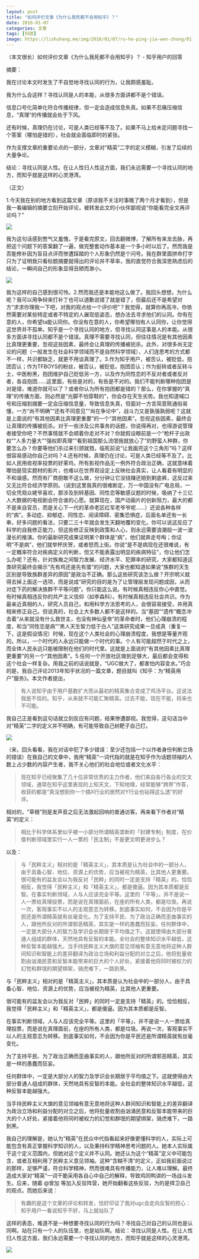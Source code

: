 ```yaml
---
layout: post
title: "如何评价文章《为什么我死都不会用知乎》？"
date: 2016-01-07
categories: 文章
tags: [科技]
image: https://lishuhang.me/img/2016/01/07/ru-he-ping-jia-wen-zhang/01.png
---
```


（本文很长）如何评价文章《为什么我死都不会用知乎》？ - 知乎用户的回答

摘要：

我在讨论本文时发生了不自觉地寻找认同的行为，让我颇感羞耻。

我为什么会这样？寻找认同是人的本能，从很多方面讲都不是个错误。

信息口号化简单化符合传播规律，但一定会造成信息失真。如果不忍痛压缩信息，“真理”的传播就会处于下风。

还有时候，真理仍在讨论，可是人类已经等不及了。如果不马上给未定问题寻找一个答案（哪怕是错的），社会就会面临即时的紧张。

作为支撑文章的重要论点的一部分，文章对“精英”二字的定义模糊，引发了后续的大量争论。

结论：寻找认同是人性。在让人性归人性这方面，我们永远需要一个寻找认同的地方，而知乎就是这样的心灵港湾。

（正文）

1.今天我在别的地方看到这篇文章（原谅我不关注时事晚了两个月才看到），但是我一看编辑的摘要立刻开始评论，被转发此文的小伙伴鄙视说“你能看完全文再评论吗？”

![](http://mmbiz.qpic.cn/mmbiz/AdRKyBVLoHJs49ug1EjTViccztJda4MiaaxACI05hUVjJ9s4uSjGOsiayrQKXMiaiaJLD6nwicdBBH7BsuenaPoJ9saQ/0?wx_fmt=png)

我为这句话感到憋气又羞愧，于是看完原文，回去翻微博，了解所有来龙去脉，再把这个问题下的答案翻了一遍，做完整套动作基本是一个多小时以后了。然而我是否能修补因为盲目点评而惨遭踩踏的个人形象仍然是个问号。我在群里面拼命打字只为了证明我只看标题摘要就得出的评论并不草率，我的直觉符合我深思熟虑后的结论，一瞬间自己的形象显得丑陋而渺小。

![](https://lishuhang.me/img/2016/01/07/ru-he-ping-jia-wen-zhang/01.png)

我为这样的自己感到很可怜。2.然而我还是本能地这么做了。我回头想想，为什么呢？我可以用争辩来打补丁也可以道歉说错了就是错了，但最后还不是希望对方“求求你理我一下吧，对我的观点给一个评价吧”？我觉得，就算你再高冷，你依然需要对某些特定或者不特定的人展现低姿态，想办法去寻求他们的认同。你有在意的人，你希望ta能认同你。你没有在意的人，你希望哪怕有人认同你，让你觉得这世界并不孤单。知乎是一个寻找认同的地方，但寻找认同这事是人的本能。从很多方面讲寻找认同都不是个错误。真理不需要寻找认同，但往往情况是有其他因素比真理更重要，忽视这些因素，最终会让真理的传播被扼杀。此外，对很多尚无定论的问题（一般发生在社会科学领域而不是自然科学领域），人们连思考的方式都不一样，共识都缺乏，就更不用谈真理了。3.作为知乎用户，被否认，被贬低，抱团否认；作为TFBOYS的粉丝，被否认，被贬低，抱团否认；作为挺转或者反转斗士，中医粉黑，抱团维护自己贬低另一方，以及作为同性恋的不反对者或者反对者，各自抱团……这里面，有些是对的，有些是不对的。我们不能判断哪种抱团是对是错，难道你就可以了？或者你认为所有抱团都是错的？那么，在你掌握的“真理”的传播方面，则必然是“光脚不怕穿鞋的”，你会存在天生劣势。我也知道喊口号和压缩到摘要一定会压缩信息量，导致信息失真，但面对一方言简意赅通俗易懂，一方“尚不明确”“还有不同意见”“尚在争论中”，战斗力又是孰强孰弱呢？这就是上面说的“有其他因素比真理更重要”的一个“其他因素”。忽视这些因素，最终会让真理的传播被扼杀。对于一些涉及公共事务的话题，你说得再对，也得游说管理者接受你吧？不然事情就不会顺着你走对不对？你就假设眼前是一个“枪杆子出政权”“人多力量大”“强权即真理”“看到祖国那么流氓我就放心了”的野蛮人种群，你要怎么办？你要等他们杀过来引颈就戮，临死前说“让我画完这个三角形”吗？这样很容易感动你自己对吗？4.还有时候，真理仍在讨论，可是人类已经等不及了。比如人民用收视率投票的好莱坞，所有影视作品无一例外符合政治正确，这就意味着哪怕是现实题材的影片，也难以在世界观设定上反映社会真实，让人看着有明显的不和谐感。然而有厂商胆敢不这么做，分分钟让它没钱赚还赔到剩底裤，这反过来又无比符合经济学原则。（说到这里我真的很难断定，万一中国没有广电总局，一切全凭观众姥爷喜欢，那涉及到转基因、同性恋等敏感议题的时候，吸纳了十三亿人大数据的电视剧会符合谁的心愿。就算现在，国产动画片的创新阻力，最大的都不是来自官员，而是关心下一代的革命老区红军老爷爷呢……）还说各种各样的“病”。多动症、抑郁症、同性恋、阅读障碍、密集恐惧症，后面名单还有一长串，好多问题的看法，只要二三十年就会发生天翻地覆的变化。你可以说这反应了科学的自我修正能力，但这些修正反映到政策和人心，则永远需要浪潮般一波一波漫长的推演。你的最新研究成果证明某个群体是“病”，他们就奔走号啕；你证明“不是病”，他们就举杯庆贺，或者怒而上街。你说“是不是病现在还很难说，有一定概率符合对疾病定义的判断，但又不能表露出明显的疾病特征”，你让他们怎么办呢？还有，针对族裔之间智力发展、经济水平、犯罪率的研究，大家都知道这类研究最终会揭示“先有鸡还是先有蛋”的问题，大家也都知道如果说“族群的天生区别是导致族群差异的原因”是政治不正确。那么这些研究该怎么做？开宗明义就得去掉上面这一选项，而是说成“研究的目的是为了让管理层发现问题成因，从而对症下药的解决族群不平等问题”。你只能这么说。有时候真相违反你心中直觉。有时候真相违反你的共产主义信仰（如李森科）。有时候真相违反社会共识。作为最亲近真相的人，研究人员自己，和用科学方法思考的人，会很容易接受，并用真相来修正自己。但说真的，社会上大多数人都不是这样的。当“基因”“遗传”概念冲击着“从来就没有什么救世主，也没有神仙皇帝”的革命者时，他们心理崩溃的程度，和当“同性恋是病”“黑人天生智力低于白人”这类研究成果一旦成真（重复一下，这是假设情况）时候，现在这个人类社会的心理崩溃程度，我想是等量齐观的。所以，一个时代的人永远只能做一个时代的事。个人有可能超然于时代之上，而全体人民永远只能被限制在他们的时代里。这就是上面说的“有其他因素比真理更重要”的另一个“其他因素”。5.任何一个开放社区做到足够大，最后都会变得和这个社会一样复杂。用我之前的话说就是，“UGC做大了，都害怕内容变水。”巧合的是，我自己评论2013年知乎状况的一篇文章，题目就叫《知乎：为“精英用户”服务》。本文作者提出，

> 有人说知乎由于用户基数扩大而从最初的精英集合变成了鸡汤平台。这说法我是不信的。知乎，从来就不可能汇聚精英。过去不能，现在不能，将来也不可能。

我自己正是看到这句话就立刻反应有问题，结果惨遭鄙视。我觉得，这句话当中对“精英”二字的定义并不明确，有可能导致自己树靶子自己打。

![](https://lishuhang.me/img/2016/01/07/ru-he-ping-jia-wen-zhang/02.png)

（来，回头看看，我在对话中犯了多少错误：至少还包括一个以作者身份判断立场的错误）在我自己的文章中，我用“精英”一词代指的就是在知乎作为话题领袖的人数上占少数的内容产生者，我不关心他们的社会地位或者文化水平：

> 现在知乎已经聚集了几十位非常优秀的主力作者，他们来自各行各业的交叉领域，通常在知乎这里表现的上知天文，下知地理，经常能够“跨界”作答，收获的都是“真没想到你一个搞X行业的居然对Y行业也钻得这么透”的好评。

相对的，“草根”则是发声音之后无法激起回响的普通访客。再来看下作者对“精英”的定义：

> 相比于科学体系里似乎被一小部分所谓精英垄断的「封建专制」制度，在价值判断领域里实行一人一票的「民主制」不是更文明更进步么？

以及：

> 与「民粹主义」相对的是「精英主义」，其本质是认为社会中的一部分人，由于具备心智、地位、资源上的优势，应当被视为精英，比其他人更重要。很可能有的盆友会以为我反对「民粹」的同时一定是支持「精英」的。恰恰相反，我觉得「民粹主义」和「精英主义」，都是傻逼。因为其本质都是反智。在事实判断领域，人与人应该完全平等。这里的「平等」，并不是说一人一票给真理投票，而是说在真理面前，在座的所有人类，都是垃圾。再说一次，客观事实不以人的主观意志为转移。到底事实如何，不会因为你是平民还是所谓精英就有丝毫变化。为了支持平民、为了政治正确而歪曲事实的人，跟他所反对的所谓邪恶精英，其实是一样的愚蠢而狂妄。任何群体中，一定是大部分人的智力及学识会长期居于平均值之下。这就使得由大部分普通人组成的群体，天然地具有反智的本能。全社会的整体知识水平越低，这种反智本能越强大。当手持民粹主义大旗的意见领袖有意无意地将这种人群间知识和智能上的差异翻译为政治立场和利益分配的对立之后，他将批量收割由汹涌民意和反智本能带来的巨大的个人好处，紧接着他将同时被权力的幻觉和群氓的期望绑架，骑虎难下，一路到黑。

与「民粹主义」相对的是「精英主义」，其本质是认为社会中的一部分人，由于具备心智、地位、资源上的优势，应当被视为精英，比其他人更重要。

很可能有的盆友会以为我反对「民粹」的同时一定是支持「精英」的。恰恰相反，我觉得「民粹主义」和「精英主义」，都是傻逼。因为其本质都是反智。

在事实判断领域，人与人应该完全平等。这里的「平等」，并不是说一人一票给真理投票，而是说在真理面前，在座的所有人类，都是垃圾。再说一次，客观事实不以人的主观意志为转移。到底事实如何，不会因为你是平民还是所谓精英就有丝毫变化。

为了支持平民、为了政治正确而歪曲事实的人，跟他所反对的所谓邪恶精英，其实是一样的愚蠢而狂妄。

任何群体中，一定是大部分人的智力及学识会长期居于平均值之下。这就使得由大部分普通人组成的群体，天然地具有反智的本能。全社会的整体知识水平越低，这种反智本能越强大。

当手持民粹主义大旗的意见领袖有意无意地将这种人群间知识和智能上的差异翻译为政治立场和利益分配的对立之后，他将批量收割由汹涌民意和反智本能带来的巨大的个人好处，紧接着他将同时被权力的幻觉和群氓的期望绑架，骑虎难下，一路到黑。

我自己的理解是，她认为“精英”在民众中代指看起来好像更懂科学的人，实际上可能包含有真正掌握科学知识的人，以及秉持科学精神思考问题的人。她本人实际属于这个定义范围内，但她对这个定义并不认同。她还认为这个“精英”定义中可能包含，或者互相利用了民粹主义意见领袖。这种“含糊不清”的定义，正如我前面说过的那样，足够严谨，符合科学精神，然而很难具有传播能力，让人难以理解。最终造成大家对“精英”一词干脆采用各自心中自己的解释，导致鸡同鸭讲的一场战斗发生。后来，随着 @曾加 等加入反驳阵营，她开始翻看这些反驳，为的是捍卫自己的观点。而她后来说：

> 有趣的是这个文章的评论和转发，恰好印证了我对ugc会走向反智的担心：知乎用户一看说知乎不好，马上就站队了

这样的表态，难道不是一种想要寻找认同的行为吗？寻找自己对自己的认同也是认同啊。站在只有一个人的队伍里，也是站队啊。结论：寻找认同是人性。在让人性归人性这方面，我们永远需要一个寻找认同的地方，而知乎就是这样的心灵港湾。

![](https://lishuhang.me/img/2016/01/07/ru-he-ping-jia-wen-zhang/03.jpg)